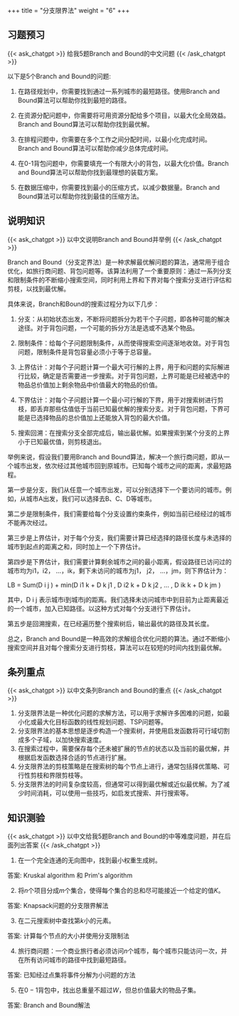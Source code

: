 +++
title = "分支限界法"
weight = "6"
+++
## 习题预习
{{< ask_chatgpt >}}
给我5题Branch and Bound的中文问题
{{< /ask_chatgpt >}}



以下是5个Branch and Bound的问题:

1. 在路径规划中，你需要找到通过一系列城市的最短路径。使用Branch and Bound算法可以帮助你找到最短的路径。

2. 在资源分配问题中，你需要将可用资源分配给多个项目，以最大化全局效益。Branch and Bound算法可以帮助你找到最优解。

3. 在排程问题中，你需要在多个工作之间分配时间，以最小化完成时间。Branch and Bound算法可以帮助你减少总体完成时间。

4. 在0-1背包问题中，你需要填充一个有限大小的背包，以最大化价值。Branch and Bound算法可以帮助你找到最理想的装载方案。

5. 在数据压缩中，你需要找到最小的压缩方式，以减少数据量。Branch and Bound算法可以帮助你找到最佳的压缩方法。   

## 说明知识
{{< ask_chatgpt >}}
以中文说明Branch and Bound并举例
{{< /ask_chatgpt >}}



Branch and Bound（分支定界法）是一种求解最优解问题的算法，通常用于组合优化，如旅行商问题、背包问题等。该算法利用了一个重要原则：通过一系列分支和限制条件的不断缩小搜索空间，同时利用上界和下界对每个搜索分支进行评估和剪枝，以找到最优解。 

具体来说，Branch和Bound的搜索过程分为以下几步：

1. 分支：从初始状态出发，不断将问题拆分为若干个子问题，即各种可能的解决途径。对于背包问题，一个可能的拆分方法是选或不选某个物品。

2. 限制条件：给每个子问题限制条件，从而使得搜索空间逐渐地收敛。对于背包问题，限制条件是背包容量必须小于等于总容量。

3. 上界估计：对每个子问题计算一个最大可行解的上界，用于和问题的实际解进行比较，确定是否需要进一步搜索。对于背包问题，上界可能是已经被选中的物品总价值加上剩余物品中价值最大的物品的价值。

4. 下界估计：对每个子问题计算一个最小可行解的下界，用于对搜索树进行剪枝，即丢弃那些估值低于当前已知最优解的搜索分支。对于背包问题，下界可能是已选择物品的总价值加上还能放入背包的最大价值。

5. 搜索回溯：在搜索分支全部完成后，输出最优解。如果搜索到某个分支的上界小于已知最优值，则剪枝退出。 

举例来说，假设我们要用Branch and Bound算法，解决一个旅行商问题，即从一个城市出发，依次经过其他城市回到原城市。已知每个城市之间的距离，求最短路程。

第一步是分支，我们从任意一个城市出发，可以分别选择下一个要访问的城市。例如，从城市A出发，我们可以选择去B、C、D等城市。

第二步是限制条件，我们需要给每个分支设置约束条件，例如当前已经经过的城市不能再次经过。

第三步是上界估计，对于每个分支，我们需要计算已经选择的路径长度与未选择的城市到起点的距离之和，同时加上一个下界估计。

第四步是下界估计，我们需要计算剩余城市之间的最小距离，假设路径已访问过的城市均为i1，i2， ...，ik，剩下未访问的城市为j1， j2， ...，jm，则下界估计为：

LB = Sum(D i j ) + min(D i1 k + D k j1 , D i2 k + D k j2 , ... , D ik k + D k jm )

其中，D i j 表示城市i到城市j的距离。我们选择未访问城市中到目前为止距离最近的一个城市，加入已知路径。以这种方式对每个分支进行下界估计。

第五步是回溯搜索，在已经遍历整个搜索树后，输出最优的路径及其长度。

总之，Branch and Bound是一种高效的求解组合优化问题的算法。通过不断缩小搜索空间并且对每个搜索分支进行剪枝，算法可以在较短的时间内找到最优解。   

## 条列重点
{{< ask_chatgpt >}}
以中文条列Branch and Bound的重点
{{< /ask_chatgpt >}}



1. 分支限界法是一种优化问题的求解方法，可以用于求解许多困难的问题，如最小化或最大化目标函数的线性规划问题、TSP问题等。
2. 分支限界法的基本思想是逐步构造一个搜索树，并使用启发函数将可行域切割成多个子域，以加快搜索速度。
3. 在搜索过程中，需要保存每个还未被扩展的节点的状态以及当前的最优解，并根据启发函数选择合适的节点进行扩展。
4. 分支限界法的剪枝策略是在搜索树的每个节点上进行，通常包括择优策略、可行性剪枝和界限剪枝等。
5. 分支限界法的时间复杂度较高，但通常可以得到最优解或近似最优解。为了减少时间消耗，可以使用一些技巧，如启发式搜索、并行搜索等。   

## 知识测验
{{< ask_chatgpt >}}
以中文给我5题Branch and Bound的中等难度问题，并在后面列出答案
{{< /ask_chatgpt >}}



1. 在一个完全连通的无向图中，找到最小权重生成树。 

答案: Kruskal algorithm 和 Prim's algorithm 

2. 将$n$个项目分成$m$个集合，使得每个集合的总和尽可能接近一个给定的值$K$。 

答案: Knapsack问题的分支限界解法 

3. 在二元搜索树中查找第$k$小的元素。 

答案: 计算每个节点的大小并使用分支限制法 

4. 旅行商问题：一个商业旅行者必须访问$n$个城市，每个城市只能访问一次，并在所有访问城市的路径中找到最短路径。 

答案: 已知经过点集将事件分解为小问题的方法 

5. 在$0-1$背包中，找出总重量不超过$W$，但总价值最大的物品子集。 

答案: Branch and Bound解法   


